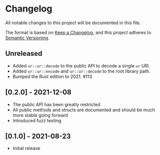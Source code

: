 # Changelog
All notable changes to this project will be documented in this file.

The format is based on [Keep a Changelog](https://keepachangelog.com/en/1.0.0/),
and this project adheres to [Semantic Versioning](https://semver.org/spec/v2.0.0.html).

## Unreleased
 - Added `ur::ur::decode` to the public API to decode a single `ur` URI.
 - Added `ur::ur::encode` and `ur::ur::decode` to the root library path.
 - Bumped the Rust edition to 2021. #113

## [0.2.0] - 2021-12-08
 - The public API has been greatly restricted
 - All public methods and structs are documented and should be much more stable going forward
 - Introduced fuzz testing

## [0.1.0] - 2021-08-23
 - Initial release